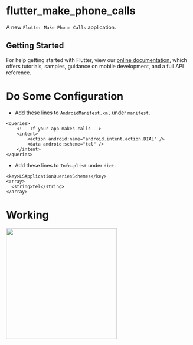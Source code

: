 # flutter_make_phone_calls

A new ```Flutter Make Phone Calls``` application.

## Getting Started

For help getting started with Flutter, view our
[online documentation](https://flutter.dev/docs), which offers tutorials,
samples, guidance on mobile development, and a full API reference.

# Do Some Configuration

- Add these lines to ```AndroidManifest.xml``` under ```manifest```.
```
<queries>
    <!-- If your app makes calls -->
    <intent>
        <action android:name="android.intent.action.DIAL" />
        <data android:scheme="tel" />
    </intent>
</queries>
```

- Add these lines to ```Info.plist``` under ```dict```.
```
<key>LSApplicationQueriesSchemes</key>
<array>
  <string>tel</string>
</array>
```

# Working

<img src="https://user-images.githubusercontent.com/73339220/142715381-c7ea3687-a55c-40a6-8714-d6efaa08b7ad.gif" width=300 />
